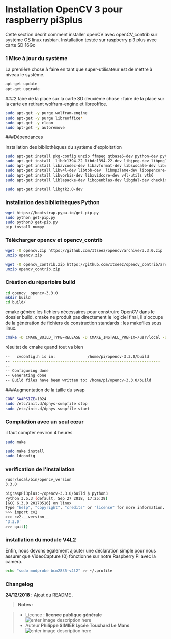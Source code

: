 ﻿Installation OpenCV 3 pour raspberry pi3plus
===================
Cette section décrit comment installer openCV avec openCV_contrib sur système OS linux rasbian.
Installation testée sur raspberry pi3 plus avec carte SD 16Go
 
### 1 Mise à jour du système
La première chose à faire en tant que super-utilisateur est de mettre à niveau le système.

```bash
apt-get update
apt-get upgrade
```

###2 faire de la place sur la carte SD
deuxième chose : faire de la place sur la carte en retirant wolfram-engine et libreoffice.

```bash
sudo apt-get -y purge wolfram-engine
sudo apt-get -y purge libreoffice*
sudo apt-get -y clean
sudo apt-get -y autoremove
```

###Dépendances

Installation des bibliothèques du système d'exploitation

```bash
sudo apt-get install pkg-config unzip ffmpeg qtbase5-dev python-dev python3-dev python-numpy python3-numpy
sudo apt-get install  libdc1394-22 libdc1394-22-dev libjpeg-dev libpng12-dev libtiff5-dev libjasper-dev
sudo apt-get install libavcodec-dev libavformat-dev libswscale-dev libxine2-dev libgstreamer0.10-dev libgstreamer-plugins-base0.10-dev
sudo apt-get install libv4l-dev libtbb-dev  libmp3lame-dev libopencore-amrnb-dev libopencore-amrwb-dev libtheora-dev
sudo apt-get install libvorbis-dev libxvidcore-dev v4l-utils vtk6
sudo apt-get install liblapacke-dev libopenblas-dev libgdal-dev checkinstall

sudo apt-get install libgtk2.0-dev
```
### Installation des bibliothèques Python
```bash
wget https://bootstrap.pypa.io/get-pip.py
sudo python get-pip.py
sudo python3 get-pip.py
pip install numpy
```
### Télécharger opencv et opencv_contrib

```bash
wget -O opencv.zip https://github.com/Itseez/opencv/archive/3.3.0.zip
unzip opencv.zip

wget -O opencv_contrib.zip https://github.com/Itseez/opencv_contrib/archive/3.3.0.zip
unzip opencv_contrib.zip
```

### Création du répertoire build

```bash
cd opencv  opencv-3.3.0
mkdir build
cd build/
```

cmake génère les fichiers nécessaires pour construire OpenCV dans le dossier build. cmake ne produit pas directement le logiciel final, il s'occupe de la génération de fichiers de construction standards : les makefiles sous linux.

```bash
cmake -D CMAKE_BUILD_TYPE=RELEASE -D CMAKE_INSTALL_PREFIX=/usr/local -D INSTALL_PYTHON_EXAMPLES=ON -D OPENCV_EXTRA_MODULES_PATH=~/opencv_contrib-3.3.0/modules -D BUILD_EXAMPLES=ON ..
```
résultat de cmake quand tout va bien

```bash
--   cvconfig.h is in:              /home/pi/opencv-3.3.0/build
-- -----------------------------------------------------------------
--
-- Configuring done
-- Generating done
-- Build files have been written to: /home/pi/opencv-3.3.0/build
```

###Augmentation de la taille du swap
```bash
CONF_SWAPSIZE=1024
sudo /etc/init.d/dphys-swapfile stop
sudo /etc/init.d/dphys-swapfile start
```

### Compilation avec un seul cœur 
il faut compter environ 4 heures 
```bash
sudo make 

sudo make install
sudo ldconfig
```
### verification de l'installation

```bash
/usr/local/bin/opencv_version
3.3.0

pi@raspPi3plus:~/opencv-3.3.0/build $ python3
Python 3.5.3 (default, Sep 27 2018, 17:25:39)
[GCC 6.3.0 20170516] on linux
Type "help", "copyright", "credits" or "license" for more information.
>>> import cv2
>>> cv2.__version__
'3.3.0'
>>> quit()
```
### installation du module V4L2

Enfin, nous devons également ajouter une déclaration simple pour nous assurer que VideoCapture (0) fonctionne sur notre Raspberry Pi avec la camera.

```bash
echo "sudo modprobe bcm2835-v4l2" >> ~/.profile
```


### Changelog

 **24/12/2018 :** Ajout du README . 
 
 
> **Notes :**


> - Licence : **licence publique générale** ![enter image description here](https://img.shields.io/badge/licence-GPL-green.svg)
> - Auteur **Philippe SIMIER Lycée Touchard Le Mans**
>  ![enter image description here](https://img.shields.io/badge/built-passing-green.svg)
<!-- TOOLBOX 

Génération des badges : https://shields.io/
Génération de ce fichier : https://stackedit.io/editor#


